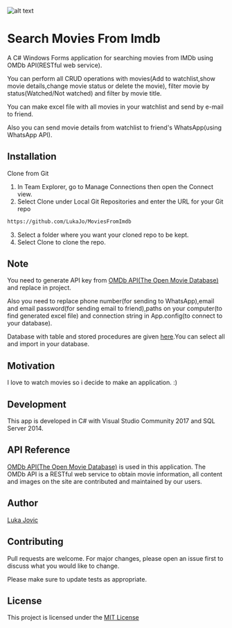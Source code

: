 ![alt text](https://upload.wikimedia.org/wikipedia/commons/c/c0/Clapperboard_Icon.png)

# Search Movies From Imdb

A C# Windows Forms application for searching movies from IMDb using OMDb API(RESTful web service).

You can perform all CRUD operations with movies(Add to watchlist,show movie details,change movie status or delete the movie), filter movie by status(Watched/Not watched) and filter by movie title.

You can make excel file with all movies in your watchlist and send by e-mail to friend.

Also you can send movie details from watchlist to friend's WhatsApp(using WhatsApp API).

## Installation

Clone from Git 

1. In Team Explorer, go to Manage Connections then open the Connect view.
2. Select Clone under Local Git Repositories and enter the URL for your Git repo

```bash
https://github.com/LukaJo/MoviesFromImdb
```

3. Select a folder where you want your cloned repo to be kept.
4. Select Clone to clone the repo.

## Note

You need to generate API key from [OMDb API(The Open Movie Database)](http://www.omdbapi.com/) and replace in project.

Also you need to replace phone number(for sending to WhatsApp),email and email password(for sending email to friend),paths on your computer(to find generated excel file) and connection string in App.config(to connect to your database).

Database with table and stored procedures are given [here](https://github.com/LukaJo/MoviesFromImdb/blob/master/Imdbscript.sql).You can select all and import in your database.

## Motivation

I love to watch movies so i decide to make an application. :)

## Development
This app is developed in C# with Visual Studio Community 2017 and SQL Server 2014.

## API Reference
[OMDb API(The Open Movie Database)](http://www.omdbapi.com/) is used in this application.
The OMDb API is a RESTful web service to obtain movie information, all content and images on the site are contributed and maintained by our users.

## Author
[Luka Jovic](https://www.linkedin.com/in/lukajovic/)

## Contributing
Pull requests are welcome. For major changes, please open an issue first to discuss what you would like to change.

Please make sure to update tests as appropriate.

## License
This project is licensed under the [MIT License](https://choosealicense.com/licenses/mit/)
